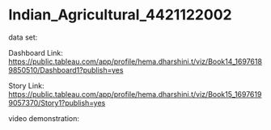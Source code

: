 # Indian_Agricultural_4421122002

data set:

Dashboard Link: https://public.tableau.com/app/profile/hema.dharshini.t/viz/Book14_16976189850510/Dashboard1?publish=yes

Story Link: https://public.tableau.com/app/profile/hema.dharshini.t/viz/Book15_16976199057370/Story1?publish=yes

video demonstration:
